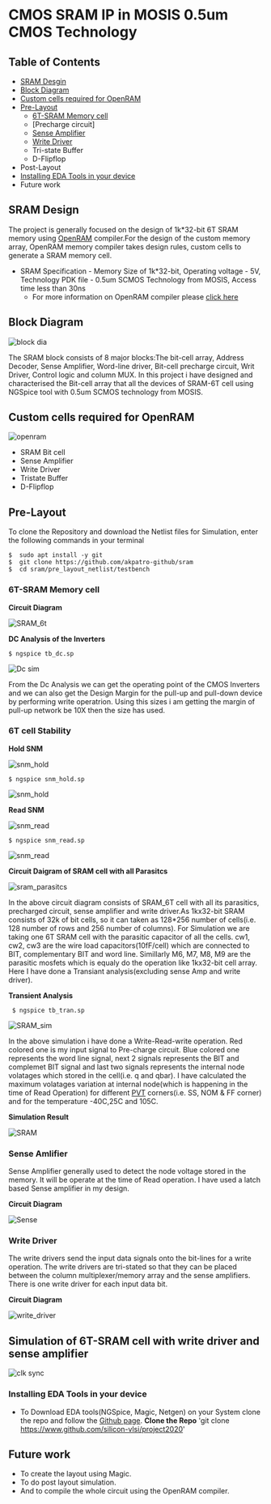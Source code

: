 # CMOS SRAM IP in MOSIS 0.5um CMOS Technology
## Table of Contents
- [SRAM Desgin](https://github.com/akpatro-github/sram#SRAM-Design)
- [Block Diagram](https://github.com/akpatro-github/sram#Block-Diagram)
- [Custom cells required for OpenRAM](https://github.com/akpatro-github/sram#Custom-cells-required-for-OpenRAM)
- [Pre-Layout](https://github.com/akpatro-github/sram#Pre-layout)
  - [6T-SRAM Memory cell](https://github.com/akpatro-github/sram#6T-SRAM-Memory-cell)
  - [Precharge circuit]
  - [Sense Amplifier](https://github.com/akpatro-github/sram#Sense-Amlifier)
  - [Write Driver](https://github.com/akpatro-github/sram#Write-Driver)
  - Tri-state Buffer
  - D-Flipflop
- Post-Layout
- [Installing EDA Tools in your device](https://github.com/akpatro-github/sram#Installing-EDA-Tools-in-your-device)
- Future work  
  
 ## SRAM Design
   
   The project is generally focused on the design of 1k*32-bit 6T SRAM memory using [OpenRAM](https://www.openidentityplatform.org/openam) compiler.For the design of the custom memory array, OpenRAM memory compiler takes design rules, custom cells to generate a SRAM memory cell.
   - SRAM Specification - Memory Size of 1k*32-bit, Operating voltage - 5V, Technology PDK file - 0.5um SCMOS Technology from MOSIS, Access time less than 30ns 
     - For more information on OpenRAM compiler please [click here](https://github.com/mguthaus/OpenRAM/blob/master/OpenRAM_ICCAD_2016_paper.pdf "OpenRAM")

 
 ## Block Diagram
 ![block dia](https://user-images.githubusercontent.com/71965706/94511998-881da380-0238-11eb-91c3-ffe9e7b702da.png)

  The SRAM block consists of 8 major blocks:The bit-cell array, Address Decoder, Sense Amplifier, Word-line driver, Bit-cell precharge circuit, Writ Driver, Control logic and column MUX. In this project i have designed and characterised the Bit-cell array that all the devices of SRAM-6T cell using NGSpice tool with 0.5um SCMOS technology from MOSIS.

## Custom cells required for OpenRAM
 
 ![openram](https://user-images.githubusercontent.com/71965706/96538496-466f9e00-12b6-11eb-92b1-f2f4bb3da465.png)
 
 - SRAM Bit cell
 - Sense Amplifier
 - Write Driver
 - Tristate Buffer
 - D-Flipflop
 
## Pre-Layout

  To clone the Repository and download the Netlist files for Simulation, enter the following commands in your terminal
```
$  sudo apt install -y git
$  git clone https://github.com/akpatro-github/sram
$  cd sram/pre_layout_netlist/testbench
```

### 6T-SRAM Memory cell
  **Circuit Diagram**
  
![SRAM_6t](https://user-images.githubusercontent.com/71965706/96550231-382d7c00-12ce-11eb-95e7-e4aac9ccbe42.png)
  
  **DC Analysis of the Inverters**
  ```
  $ ngspice tb_dc.sp
  ```
  ![Dc sim](https://user-images.githubusercontent.com/71965706/94514148-1cd6d000-023e-11eb-8fc0-00866ce9f399.png)

  From the Dc Analysis we can get the operating point of the CMOS Inverters and we can also get the Design Margin for the pull-up and pull-down device by performing write operatrion. Using this sizes i am getting the margin of pull-up network be 10X then the size has used. 
  
  ### 6T cell Stability
  **Hold SNM**
  
  ![snm_hold](https://user-images.githubusercontent.com/71965706/96537268-723d5480-12b3-11eb-8a28-a5287f05e7d5.png)
  
  ```
  $ ngspice snm_hold.sp
  ```
  ![snm_hold](https://user-images.githubusercontent.com/71965706/96468772-1b4f6500-124a-11eb-842e-e0a1d4b05bab.png)
  
  **Read SNM**
  
  ![snm_read](https://user-images.githubusercontent.com/71965706/96537701-8d5c9400-12b4-11eb-9cdd-57a2dcb1b334.png)
  
  ```
  $ ngspice snm_read.sp
  ```
![snm_read](https://user-images.githubusercontent.com/71965706/96537145-3609f400-12b3-11eb-9d63-2443f39e6f15.png)
  
  **Circuit Daigram of SRAM cell with all Parasitcs**

![sram_parasitcs](https://user-images.githubusercontent.com/71965706/96549455-239cb400-12cd-11eb-8d27-67c1fd624be1.png)

  In the above circuit diagram consists of SRAM_6T cell with all its parasitics, precharged circuit, sense amplifier and write driver.As 1kx32-bit SRAM consists of 32k of bit cells, so it can taken as 128*256 number of cells(i.e. 128 number of rows and 256 number of columns). For Simulation we are taking one 6T SRAM cell with the parasitic capacitor of all the cells. cw1, cw2, cw3 are the wire load capacitors(10fF/cell) which are connected to BIT, complementary BIT and word line. Simillarly M6, M7, M8, M9 are the parasitic mosfets which is equaly do the operation like 1kx32-bit cell array. 
  Here  I have done a Transiant analysis(excluding sense Amp and write driver).
  
  **Transient Analysis**
  ```
   $ ngspice tb_tran.sp
  ```
  ![SRAM_sim](https://user-images.githubusercontent.com/71965706/94520666-472e8a80-024a-11eb-9492-f35dc69cfd40.png)
  
   In the above simulation i have done a Write-Read-write operation. Red colored one is my input signal to Pre-charge circuit. Blue colored one represents the word line signal, next 2 signals represents the BIT and complemet BIT signal and last two signals represents the internal node volatages which stored in the cell(i.e. q and qbar).
   I have calculated the maximum volatages variation at internal node(which is happening in the time of Read Operation) for different [PVT](https://in.search.yahoo.com/search?fr=mcafee&type=D210IN662G0&p=pvt+corner+in+vlsi) corners(i.e. SS, NOM & FF corner) and for the temperature -40C,25C and 105C.
    
  **Simulation Result**
  
  ![SRAM](https://user-images.githubusercontent.com/71965706/94521572-e99b3d80-024b-11eb-967b-eef5a0cfa152.png)
  
### Sense Amlifier
  
  Sense Amplifier generally used to detect the node voltage stored in the memory. It will be operate at the time of Read operation. I have used a latch based Sense amplifier in my design.
  
  **Circuit Diagram**
   
 ![Sense](https://user-images.githubusercontent.com/71965706/94522258-ff5d3280-024c-11eb-9a69-a9c65f69bedb.png)
  
### Write Driver

  The write drivers send the input data signals onto the bit-lines for a write operation. The write drivers are tri-stated so that they can be placed between the column multiplexer/memory array and the sense amplifiers. There is one write driver for each input data bit.

**Circuit Diagram**

![write_driver](https://user-images.githubusercontent.com/71965706/94522716-b48fea80-024d-11eb-8e7a-538e793c3781.png)

## Simulation of 6T-SRAM cell with write driver and sense amplifier

![clk sync](https://user-images.githubusercontent.com/71965706/94522882-fae54980-024d-11eb-91bf-f5a0534491ce.png)

### Installing EDA Tools in your device
- To Download EDA tools(NGSpice, Magic, Netgen) on your System clone the repo and follow the [Github page](https://www.github.com/silicon-vlsi/project2020).
**Clone the Repo**
'git clone https://www.github.com/silicon-vlsi/project2020'


## Future work
- To create the layout using Magic.
- To do post layout simulation.
- And to compile the whole circuit using the OpenRAM compiler. 

  

